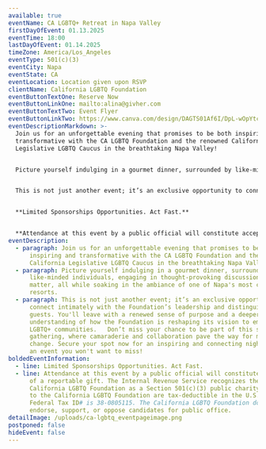 ```yaml
---
available: true
eventName: CA LGBTQ+ Retreat in Napa Valley
firstDayOfEvent: 01.13.2025
eventTime: 18:00
lastDayOfEvent: 01.14.2025
timeZone: America/Los_Angeles
eventType: 501(c)(3)
eventCity: Napa
eventState: CA
eventLocation: Location given upon RSVP
clientName: California LGBTQ Foundation
eventButtonTextOne: Reserve Now
eventButtonLinkOne: mailto:alina@givher.com
eventButtonTextTwo: Event Flyer
eventButtonLinkTwo: https://www.canva.com/design/DAGTS01Af6I/DpL-wOpYtcyaHeEohLZNmA/view?utm_content=DAGTS01Af6I&utm_campaign=designshare&utm_medium=link&utm_source=editor
eventDescriptionMarkdown: >-
  Join us for an unforgettable evening that promises to be both inspiring and
  transformative with the CA LGBTQ Foundation and the renowned California
  Legislative LGBTQ Caucus in the breathtaking Napa Valley!


  Picture yourself indulging in a gourmet dinner, surrounded by like-minded individuals, engaging in thought-provoking discussions that matter, all while soaking in the ambiance of one of Napa's most coveted resorts.


  This is not just another event; it’s an exclusive opportunity to connect intimately with the Foundation’s leadership and distinguished guests. You'll leave with a renewed sense of purpose and a deeper understanding of how the Foundation is reshaping its vision to empower LGBTQ+ communities. Don’t miss your chance to be part of this special gathering, where camaraderie and collaboration pave the way for meaningful change. Secure your spot now for an inspiring and connecting night—this is an event you won't want to miss!


  **Limited Sponsorships Opportunities. Act Fast.**


  **Attendance at this event by a public official will constitute acceptance of a reportable gift. The Internal Revenue Service recognizes the California LGBTQ Foundation as a Section 501(c)(3) public charity. Gifts to the California LGBTQ Foundation are tax-deductible in the U.S.A. The Federal Tax ID# is 38-0805115. The California LGBTQ Foundation does not endorse, support, or oppose candidates for public office.**
eventDescription:
  - paragraph: Join us for an unforgettable evening that promises to be both
      inspiring and transformative with the CA LGBTQ Foundation and the renowned
      California Legislative LGBTQ Caucus in the breathtaking Napa Valley!
  - paragraph: Picture yourself indulging in a gourmet dinner, surrounded by
      like-minded individuals, engaging in thought-provoking discussions that
      matter, all while soaking in the ambiance of one of Napa's most coveted
      resorts.
  - paragraph: This is not just another event; it’s an exclusive opportunity to
      connect intimately with the Foundation’s leadership and distinguished
      guests. You'll leave with a renewed sense of purpose and a deeper
      understanding of how the Foundation is reshaping its vision to empower
      LGBTQ+ communities.   Don’t miss your chance to be part of this special
      gathering, where camaraderie and collaboration pave the way for meaningful
      change. Secure your spot now for an inspiring and connecting night—this is
      an event you won't want to miss!
boldedEventInformation:
  - line: Limited Sponsorships Opportunities. Act Fast.
  - line: Attendance at this event by a public official will constitute acceptance
      of a reportable gift. The Internal Revenue Service recognizes the
      California LGBTQ Foundation as a Section 501(c)(3) public charity. Gifts
      to the California LGBTQ Foundation are tax-deductible in the U.S.A. The
      Federal Tax ID# is 38-0805115. The California LGBTQ Foundation does not
      endorse, support, or oppose candidates for public office.
detailImage: /uploads/ca-lgbtq_eventpageimage.png
postponed: false
hideEvent: false
---
```

